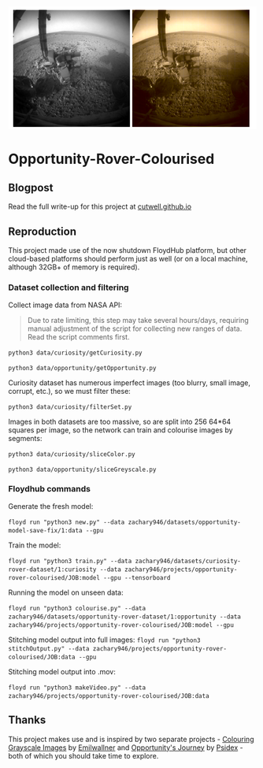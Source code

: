 ![before and after](assets/banner.png)
# Opportunity-Rover-Colourised

## Blogpost
Read the full write-up for this project at [cutwell.github.io](https://cutwell.github.io/opportunity-rover-colourised/)

## Reproduction
This project made use of the now shutdown FloydHub platform, but other cloud-based platforms should perform just as well (or on a local machine, although 32GB+ of memory is required).

### Dataset collection and filtering
Collect image data from NASA API:
> Due to rate limiting, this step may take several hours/days, requiring manual adjustment of the script for collecting new ranges of data. Read the script comments first.

```python3 data/curiosity/getCuriosity.py```

```python3 data/opportunity/getOpportunity.py```

Curiosity dataset has numerous imperfect images (too blurry, small image, corrupt, etc.), so we must filter these:

```python3 data/curiosity/filterSet.py```

Images in both datasets are too massive, so are split into 256 64*64 squares per image, so the network can train and colourise images by segments:

```python3 data/curiosity/sliceColor.py```

```python3 data/opportunity/sliceGreyscale.py```

### Floydhub commands
Generate the fresh model:

```floyd run "python3 new.py" --data zachary946/datasets/opportunity-model-save-fix/1:data --gpu```

Train the model:

```floyd run "python3 train.py" --data zachary946/datasets/curiosity-rover-dataset/1:curiosity --data zachary946/projects/opportunity-rover-colourised/JOB:model --gpu --tensorboard```

Running the model on unseen data:

```floyd run "python3 colourise.py" --data zachary946/datasets/opportunity-rover-dataset/1:opportunity --data zachary946/projects/opportunity-rover-colourised/JOB:model --gpu```

Stitching model output into full images:
```floyd run "python3 stitchOutput.py" --data zachary946/projects/opportunity-rover-colourised/JOB:data --gpu```

Stitching model output into .mov:

```floyd run "python3 makeVideo.py" --data zachary946/projects/opportunity-rover-colourised/JOB:data```

## Thanks
This project makes use and is inspired by two separate projects - [Colouring Grayscale Images](https://github.com/emilwallner/Coloring-greyscale-images/blob/master/floydhub/Beta-version/beta_version.ipynb) by [Emilwallner](https://github.com/emilwallner/) and [Opportunity's Journey](https://github.com/thatguywiththatname/Opportunitys-Journey) by [Psidex](https://github.com/Psidex/) - both of which you should take time to explore.
